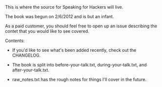 This is where the source for Speaking for Hackers will live.

The book was begun on 2/6/2012 and is but an infant.

As a paid customer, you should feel free to open up an issue describing the contet that you would like to see covered.

Contents: 

* If you'd like to see what's been added recently, check out the CHANGELOG.

* The book is split into before-your-talk.txt, during-your-talk.txt, and after-your-talk.txt.

* raw_notes.txt has the rough notes for things I'll cover in the future.
